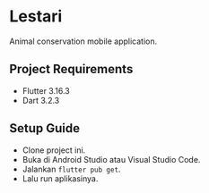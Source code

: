 # Lestari

Animal conservation mobile application.

## Project Requirements
- Flutter 3.16.3
- Dart 3.2.3


## Setup Guide
- Clone project ini.
- Buka di Android Studio atau Visual Studio Code.
- Jalankan `flutter pub get`.
- Lalu run aplikasinya.